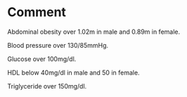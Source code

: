 # Comment

Abdominal obesity over 1.02m in male and 0.89m in female.

Blood pressure over 130/85mmHg.

Glucose over 100mg/dl.

HDL below 40mg/dl in male and 50 in female.

Triglyceride over 150mg/dl.
